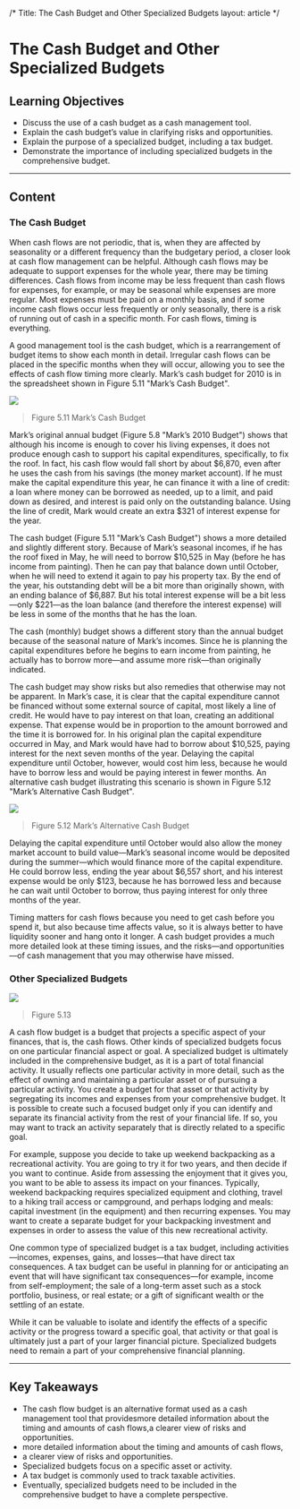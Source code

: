 /*
Title: The Cash Budget and Other Specialized Budgets
layout: article
*/

# The Cash Budget and Other Specialized Budgets

## Learning Objectives

- Discuss the use of a cash budget as a cash management tool.
- Explain the cash budget’s value in clarifying risks and opportunities.
- Explain the purpose of a specialized budget, including a tax budget.
- Demonstrate the importance of including specialized budgets in the comprehensive budget.



---

## Content


### The Cash Budget

When cash flows are not periodic, that is, when they are affected by seasonality or a different frequency than the budgetary period, a closer look at cash flow management can be helpful. Although cash flows may be adequate to support expenses for the whole year, there may be timing differences. Cash flows from income may be less frequent than cash flows for expenses, for example, or may be seasonal while expenses are more regular. Most expenses must be paid on a monthly basis, and if some income cash flows occur less frequently or only seasonally, there is a risk of running out of cash in a specific month. For cash flows, timing is everything.

A good management tool is the cash budget, which is a rearrangement of budget items to show each month in detail. Irregular cash flows can be placed in the specific months when they will occur, allowing you to see the effects of cash flow timing more clearly. Mark’s cash budget for 2010 is in the spreadsheet shown in Figure 5.11 "Mark’s Cash Budget".


![](../media/65440a4027094be00e0a243677140a9b.jpg)
> Figure 5.11 Mark’s Cash Budget


Mark’s original annual budget (Figure 5.8 "Mark’s 2010 Budget") shows that although his income is enough to cover his living expenses, it does not produce enough cash to support his capital expenditures, specifically, to fix the roof. In fact, his cash flow would fall short by about $6,870, even after he uses the cash from his savings (the money market account). If he must make the capital expenditure this year, he can finance it with a line of credit: a loan where money can be borrowed as needed, up to a limit, and paid down as desired, and interest is paid only on the outstanding balance. Using the line of credit, Mark would create an extra $321 of interest expense for the year.

The cash budget (Figure 5.11 "Mark’s Cash Budget") shows a more detailed and slightly different story. Because of Mark’s seasonal incomes, if he has the roof fixed in May, he will need to borrow $10,525 in May (before he has income from painting). Then he can pay that balance down until October, when he will need to extend it again to pay his property tax. By the end of the year, his outstanding debt will be a bit more than originally shown, with an ending balance of $6,887. But his total interest expense will be a bit less—only $221—as the loan balance (and therefore the interest expense) will be less in some of the months that he has the loan.

The cash (monthly) budget shows a different story than the annual budget because of the seasonal nature of Mark’s incomes. Since he is planning the capital expenditures before he begins to earn income from painting, he actually has to borrow more—and assume more risk—than originally indicated.

The cash budget may show risks but also remedies that otherwise may not be apparent. In Mark’s case, it is clear that the capital expenditure cannot be financed without some external source of capital, most likely a line of credit. He would have to pay interest on that loan, creating an additional expense. That expense would be in proportion to the amount borrowed and the time it is borrowed for. In his original plan the capital expenditure occurred in May, and Mark would have had to borrow about $10,525, paying interest for the next seven months of the year. Delaying the capital expenditure until October, however, would cost him less, because he would have to borrow less and would be paying interest in fewer months. An alternative cash budget illustrating this scenario is shown in Figure 5.12 "Mark’s Alternative Cash Budget".


![](../media/cf2a8afb0585d674e35d0e0e59af880a.jpg)
> Figure 5.12 Mark’s Alternative Cash Budget


Delaying the capital expenditure until October would also allow the money market account to build value—Mark’s seasonal income would be deposited during the summer—which would finance more of the capital expenditure. He could borrow less, ending the year about $6,557 short, and his interest expense would be only $123, because he has borrowed less and because he can wait until October to borrow, thus paying interest for only three months of the year.

Timing matters for cash flows because you need to get cash before you spend it, but also because time affects value, so it is always better to have liquidity sooner and hang onto it longer. A cash budget provides a much more detailed look at these timing issues, and the risks—and opportunities—of cash management that you may otherwise have missed.


### Other Specialized Budgets


![](../media/54d8f237b6e3b38a98a2791ee0690a8a.jpg)
> Figure 5.13


A cash flow budget is a budget that projects a specific aspect of your finances, that is, the cash flows. Other kinds of specialized budgets focus on one particular financial aspect or goal. A specialized budget is ultimately included in the comprehensive budget, as it is a part of total financial activity. It usually reflects one particular activity in more detail, such as the effect of owning and maintaining a particular asset or of pursuing a particular activity. You create a budget for that asset or that activity by segregating its incomes and expenses from your comprehensive budget. It is possible to create such a focused budget only if you can identify and separate its financial activity from the rest of your financial life. If so, you may want to track an activity separately that is directly related to a specific goal.

For example, suppose you decide to take up weekend backpacking as a recreational activity. You are going to try it for two years, and then decide if you want to continue. Aside from assessing the enjoyment that it gives you, you want to be able to assess its impact on your finances. Typically, weekend backpacking requires specialized equipment and clothing, travel to a hiking trail access or campground, and perhaps lodging and meals: capital investment (in the equipment) and then recurring expenses. You may want to create a separate budget for your backpacking investment and expenses in order to assess the value of this new recreational activity.

One common type of specialized budget is a tax budget, including activities—incomes, expenses, gains, and losses—that have direct tax consequences. A tax budget can be useful in planning for or anticipating an event that will have significant tax consequences—for example, income from self-employment; the sale of a long-term asset such as a stock portfolio, business, or real estate; or a gift of significant wealth or the settling of an estate.

While it can be valuable to isolate and identify the effects of a specific activity or the progress toward a specific goal, that activity or that goal is ultimately just a part of your larger financial picture. Specialized budgets need to remain a part of your comprehensive financial planning.



---

## Key Takeaways

- The cash flow budget is an alternative format used as a cash management tool that providesmore detailed information about the timing and amounts of cash flows,a clearer view of risks and opportunities.
- more detailed information about the timing and amounts of cash flows,
- a clearer view of risks and opportunities.
- Specialized budgets focus on a specific asset or activity.
- A tax budget is commonly used to track taxable activities.
- Eventually, specialized budgets need to be included in the comprehensive budget to have a complete perspective.


